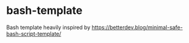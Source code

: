 # bash-template
Bash template heavily inspired by https://betterdev.blog/minimal-safe-bash-script-template/
